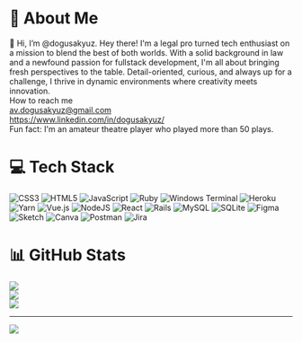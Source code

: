 # 💫 About Me
👋 Hi, I’m @dogusakyuz. Hey there! I'm a legal pro turned tech enthusiast on a mission to blend the best of both worlds. With a solid background in law and a newfound passion for fullstack development, I'm all about bringing fresh perspectives to the table. Detail-oriented, curious, and always up for a challenge, I thrive in dynamic environments where creativity meets innovation. 
<br> How to reach me 
<br> av.dogusakyuz@gmail.com
<br> https://www.linkedin.com/in/dogusakyuz/
<br> Fun fact: I'm an amateur theatre player who played more than 50 plays.


# 💻 Tech Stack
![CSS3](https://img.shields.io/badge/css3-%231572B6.svg?style=for-the-badge&logo=css3&logoColor=white) ![HTML5](https://img.shields.io/badge/html5-%23E34F26.svg?style=for-the-badge&logo=html5&logoColor=white) ![JavaScript](https://img.shields.io/badge/javascript-%23323330.svg?style=for-the-badge&logo=javascript&logoColor=%23F7DF1E) ![Ruby](https://img.shields.io/badge/ruby-%23CC342D.svg?style=for-the-badge&logo=ruby&logoColor=white) ![Windows Terminal](https://img.shields.io/badge/Windows%20Terminal-%234D4D4D.svg?style=for-the-badge&logo=windows-terminal&logoColor=white) ![Heroku](https://img.shields.io/badge/heroku-%23430098.svg?style=for-the-badge&logo=heroku&logoColor=white) ![Yarn](https://img.shields.io/badge/yarn-%232C8EBB.svg?style=for-the-badge&logo=yarn&logoColor=white) ![Vue.js](https://img.shields.io/badge/vue.js-%2335495e.svg?style=for-the-badge&logo=vuedotjs&logoColor=%234FC08D) ![NodeJS](https://img.shields.io/badge/node.js-6DA55F?style=for-the-badge&logo=node.js&logoColor=white) ![React](https://img.shields.io/badge/react-%2320232a.svg?style=for-the-badge&logo=react&logoColor=%2361DAFB) ![Rails](https://img.shields.io/badge/rails-%23CC0000.svg?style=for-the-badge&logo=ruby-on-rails&logoColor=white) ![MySQL](https://img.shields.io/badge/mysql-%2300000f.svg?style=for-the-badge&logo=mysql&logoColor=white) ![SQLite](https://img.shields.io/badge/sqlite-%2307405e.svg?style=for-the-badge&logo=sqlite&logoColor=white) ![Figma](https://img.shields.io/badge/figma-%23F24E1E.svg?style=for-the-badge&logo=figma&logoColor=white) ![Sketch](https://img.shields.io/badge/Sketch-FFB387?style=for-the-badge&logo=sketch&logoColor=black) ![Canva](https://img.shields.io/badge/Canva-%2300C4CC.svg?style=for-the-badge&logo=Canva&logoColor=white) ![Postman](https://img.shields.io/badge/Postman-FF6C37?style=for-the-badge&logo=postman&logoColor=white) ![Jira](https://img.shields.io/badge/jira-%230A0FFF.svg?style=for-the-badge&logo=jira&logoColor=white)
# 📊 GitHub Stats
![](https://github-readme-stats.vercel.app/api?username=dogusakyuz&theme=vue&hide_border=false&include_all_commits=false&count_private=false)<br/>
![](https://github-readme-streak-stats.herokuapp.com/?user=dogusakyuz&theme=vue&hide_border=false)<br/>
![](https://github-readme-stats.vercel.app/api/top-langs/?username=dogusakyuz&theme=vue&hide_border=false&include_all_commits=false&count_private=false&layout=compact)

---
[![](https://visitcount.itsvg.in/api?id=dogusakyuz&icon=0&color=0)](https://visitcount.itsvg.in)

<!-- Proudly created with GPRM ( https://gprm.itsvg.in ) -->
